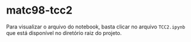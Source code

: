 # matc98-tcc2

Para visualizar o arquivo do notebook, basta clicar no arquivo `TCC2.ipynb` que está disponível no diretório raiz do projeto.
